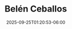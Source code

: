 ---
title: "Belén Ceballos"
date: 2025-09-25T01:20:53-06:00
images : 
 - "images/speakers/speaker.jpg"
designation : ""
country: ""
facebook: ""
instagram: ""
twitter: ""
linkedin: "https://www.linkedin.com/in/belenceballos/"
github: ""
events: 
 - 2025
---